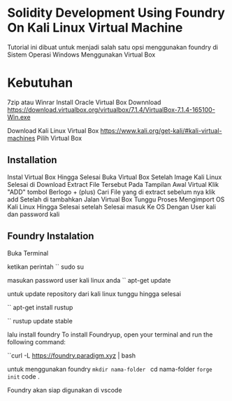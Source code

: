 
# Solidity Development Using Foundry On Kali Linux Virtual Machine

Tutorial ini dibuat untuk menjadi salah satu opsi menggunakan foundry di Sistem Operasi Windows Menggunakan Virtual Box 

# Kebutuhan 
7zip atau Winrar
Install Oracle Virtual Box 
Downnload 
https://download.virtualbox.org/virtualbox/7.1.4/VirtualBox-7.1.4-165100-Win.exe

Download Kali Linux Virtual Box
https://www.kali.org/get-kali/#kali-virtual-machines
Pilih Virtual Box


## Installation
Instal Virtual Box Hingga Selesai
Buka Virtual Box 
Setelah Image Kali Linux Selesai di Download
Extract File Tersebut
Pada Tampilan Awal Virtual Klik "ADD" tombol Berlogo + (plus)
Cari File yang di extract sebelum nya
klik add
Setelah di tambahkan Jalan Virtual Box Tunggu Proses Mengimport OS Kali Linux Hingga Selesai
setelah Selesai masuk Ke OS 
Dengan User kali dan password kali

## Foundry Instalation 
Buka Terminal

ketikan perintah
`` sudo su

masukan password user kali linux anda
`` apt-get update

untuk update repository dari kali linux 
tunggu hingga selesai

`` apt-get install rustup 


`` rustup update stable 


lalu install foundry
To install Foundryup, open your terminal and run the following command:

``curl -L https://foundry.paradigm.xyz | bash

untuk menggunakan foundry 
``mkdir nama-folder
`` cd nama-folder
`` forge init
`` code .

Foundry akan siap digunakan di vscode 



